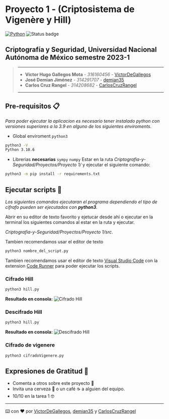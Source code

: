 # Proyecto 1 - (Criptosistema de Vigenère y Hill)

[![Python](https://img.shields.io/badge/Python-3.9+-yellow?style=for-the-badge&logo=python&logoColor=white&labelColor=101010)](https://python.org) ![Status badge](https://img.shields.io/badge/status-en%20progreso-yellow?style=for-the-badge)

## Criptografía y Seguridad, Universidad Nacional Autónoma de México semestre 2023-1

> ---
>
> * **Victor Hugo Gallegos Mota** - *316160456* - [VictorDeGallegos](https://github.com/VictorDeGallegos)
> * **José Demian Jiménez** - *314291707* - [demian35](https://github.com/demian35)
> * **Carlos Cruz Rangel** - *314208682* - [CarlosCruzRangel](https://github.com/CarlosCruzRangel)
>
>
>
> ---


## Pre-requisitos 📋

*Para poder ejecutar la aplicacion es necesario tener instalado python  con versiones superiores a la 3.9 en alguno de los siguientes enviroments.*

* Global enviroment `python3`

```bash
python3 -V
Python 3.10.6
```

* Librerias **necesarias** `sympy` `numpy`
Estar en la ruta *Criptografia-y-Seguridad/Proyectos/Proyecto 1/* y ejecutar el siguiente comando:

```bash
python3 -m pip install -r requirements.txt
```


## Ejecutar scripts 🚀

*Los siguientes comandos ejecutaran el programa dependiendo el tipo de cifrafo pueden ser ejecutados con **python3**.*

Abrir en su editor de texto favorito y ejetucar desde ahi o ejecutar en la terminal los siguientes comandos al estar en la ruta y ejecutar.

*Criptografia-y-Seguridad/Proyectos/Proyecto 1/src*.

Tambien recomendamos usar el editor de texto

```bash
python3 nombre_del_script.py
```

Tambien recomendamos usar el editor de texto [Visual Studio Code](https://code.visualstudio.com/) con la extension [Code Runner](https://marketplace.visualstudio.com/items?itemName=formulahendry.code-runner) para poder ejecutar los scripts.

### Cifrado Hill

```python
python3 hill.py
```

**Resultado en consola:**
![Cifrado Hill](https://user-images.githubusercontent.com/41756950/191059157-ce5972b4-1afd-4ce2-95de-3f14299677d6.png)

### Descifrado Hill

```python
python3 hill.py
```

**Resultado en consola:**
![Descifrado Hill](https://user-images.githubusercontent.com/41756950/191059484-66afc726-8c97-4fbf-be70-a2b0d4b8462f.png)

### Cifrado de vigenere
```python
python3 cifradoVigenere.py
```



## Expresiones de Gratitud 🎁

* Comenta a otros sobre este proyecto 📢
* Invita una cerveza 🍺 o un café ☕ a alguien del equipo.
* 10/10 en la tarea 1 🤓

---
⌨️ con ❤️ por  [VictorDeGallegos](https://github.com/VictorDeGallegos), [demian35](https://github.com/demian35) y [CarlosCruzRangel](https://github.com/CarlosCruzRangel)
